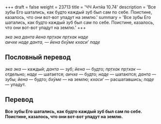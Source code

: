 +++
draft = false
weight = 23713
title = 'ЧЧ Антйа 10.74'
description = 'Все зубы Его шатались, как будто каждый зуб был сам по себе. Поистине, казалось, что они вот-вот упадут на землю.'
summary = 'Все зубы Его шатались, как будто каждый зуб был сам по себе. Поистине, казалось, что они вот-вот упадут на землю.'
+++

_эка эка данта йена пр̣тхак пр̣тхак над̣е  
аичхе над̣е данта, — йена бхӯме кхаси’ пад̣е_

## Пословный перевод

_эка_ _эка_ — каждый; _данта_ — зуб; _йена_ — будто; _пр̣тхак_ _пр̣тхак_ — отдельно; _над̣е_ — шатается; _аичхе_ — будто; _над̣е_ — шатаются; _данта_ — зубы; _йена_ — будто; _бхӯме_ — на землю; _кхаси’_ — расшатавшись; _пад̣е_ — упадут.

## Перевод

**Все зубы Его шатались, как будто каждый зуб был сам по себе. Поистине, казалось, что они вот-вот упадут на землю.**
